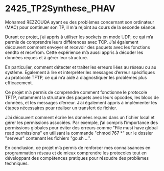 # 2425_TP2Synthese_PHAV

Mohamed REZZOUQA ayant eu des problèmes concernant son ordinateur (MAC) pour continuer son TP, il m'a rejoint au cours de la seconde séance.


Durant ce projet, j’ai appris à utiliser les sockets en mode UDP, ce qui m’a permis de comprendre leurs différences avec TCP. J’ai également découvert comment envoyer et recevoir des paquets avec les fonctions sendto et recvfrom. Cette expérience m’a aussi appris à décoder les données reçues et à gérer leur structure.

En particulier, comment détecter et traiter les erreurs liées au réseau ou au système. Également à lire et interpréter les messages d’erreur spécifiques au protocole TFTP, ce qui m’a aidé à diagnostiquer les problèmes plus efficacement.

Ce projet m’a permis de comprendre comment fonctionne le protocole TFTP, notamment la structure des paquets avec leurs opcodes, les blocs de données, et les messages d’erreur. J’ai également appris à implémenter les étapes nécessaires pour réaliser un transfert de fichier.

J’ai découvert comment écrire les données reçues dans un fichier local et gérer les permissions associées. Par exemple, j’ai compris l’importance des permissions globales pour éviter des erreurs comme "File must have global read permissions" en utilisant la commande "chmod 767 *" sur le dossier "serveur" contenant les fichiers "go.sh ...".

En conclusion, ce projet m’a permis de renforcer mes connaissances en programmation réseau et de mieux comprendre les protocoles tout en développant des compétences pratiques pour résoudre des problèmes techniques.
